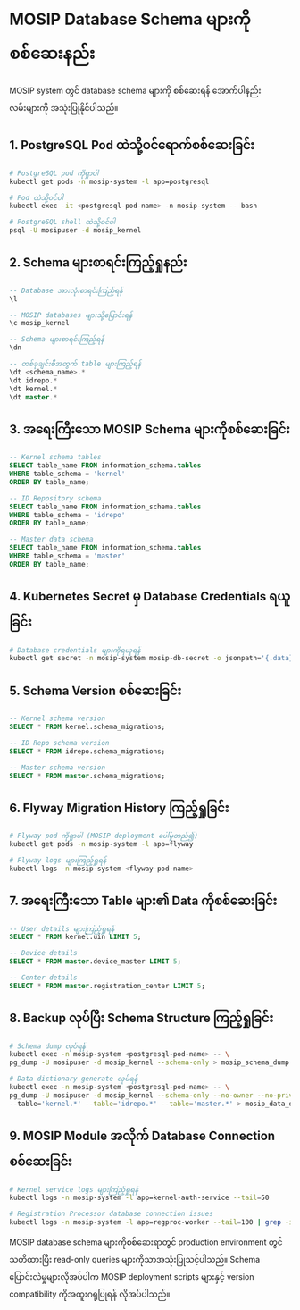 
# MOSIP Database Schema များကို စစ်ဆေးနည်း

MOSIP system တွင် database schema များကို စစ်ဆေးရန် အောက်ပါနည်းလမ်းများကို အသုံးပြုနိုင်ပါသည်။

## 1. PostgreSQL Pod ထဲသို့ဝင်ရောက်စစ်ဆေးခြင်း

```bash
# PostgreSQL pod ကိုရှာပါ
kubectl get pods -n mosip-system -l app=postgresql

# Pod ထဲသို့ဝင်ပါ
kubectl exec -it <postgresql-pod-name> -n mosip-system -- bash

# PostgreSQL shell ထဲသို့ဝင်ပါ
psql -U mosipuser -d mosip_kernel
```

## 2. Schema များစာရင်းကြည့်ရှုနည်း

```sql
-- Database အားလုံးစာရင်းကြည့်ရန်
\l

-- MOSIP databases များသို့ပြောင်းရန်
\c mosip_kernel

-- Schema များစာရင်းကြည့်ရန်
\dn

-- တစ်ခုချင်းစီအတွက် table များကြည့်ရန်
\dt <schema_name>.*
\dt idrepo.*
\dt kernel.*
\dt master.*
```

## 3. အရေးကြီးသော MOSIP Schema များကိုစစ်ဆေးခြင်း

```sql
-- Kernel schema tables
SELECT table_name FROM information_schema.tables 
WHERE table_schema = 'kernel' 
ORDER BY table_name;

-- ID Repository schema
SELECT table_name FROM information_schema.tables 
WHERE table_schema = 'idrepo' 
ORDER BY table_name;

-- Master data schema
SELECT table_name FROM information_schema.tables 
WHERE table_schema = 'master' 
ORDER BY table_name;
```

## 4. Kubernetes Secret မှ Database Credentials ရယူခြင်း

```bash
# Database credentials များကိုရယူရန်
kubectl get secret -n mosip-system mosip-db-secret -o jsonpath='{.data}' | jq 'map_values(@base64d)'
```

## 5. Schema Version စစ်ဆေးခြင်း

```sql
-- Kernel schema version
SELECT * FROM kernel.schema_migrations;

-- ID Repo schema version
SELECT * FROM idrepo.schema_migrations;

-- Master schema version
SELECT * FROM master.schema_migrations;
```

## 6. Flyway Migration History ကြည့်ရှုခြင်း

```bash
# Flyway pod ကိုရှာပါ (MOSIP deployment ပေါ်မူတည်၍)
kubectl get pods -n mosip-system -l app=flyway

# Flyway logs များကြည့်ရှုရန်
kubectl logs -n mosip-system <flyway-pod-name>
```

## 7. အရေးကြီးသော Table များ၏ Data ကိုစစ်ဆေးခြင်း

```sql
-- User details များကြည့်ရှုရန်
SELECT * FROM kernel.uin LIMIT 5;

-- Device details
SELECT * FROM master.device_master LIMIT 5;

-- Center details
SELECT * FROM master.registration_center LIMIT 5;
```

## 8. Backup လုပ်ပြီး Schema Structure ကြည့်ရှုခြင်း

```bash
# Schema dump လုပ်ရန်
kubectl exec -n mosip-system <postgresql-pod-name> -- \
pg_dump -U mosipuser -d mosip_kernel --schema-only > mosip_schema_dump.sql

# Data dictionary generate လုပ်ရန်
kubectl exec -n mosip-system <postgresql-pod-name> -- \
pg_dump -U mosipuser -d mosip_kernel --schema-only --no-owner --no-privileges \
--table='kernel.*' --table='idrepo.*' --table='master.*' > mosip_data_dictionary.sql
```

## 9. MOSIP Module အလိုက် Database Connection စစ်ဆေးခြင်း

```bash
# Kernel service logs များကြည့်ရှုရန်
kubectl logs -n mosip-system -l app=kernel-auth-service --tail=50

# Registration Processor database connection issues
kubectl logs -n mosip-system -l app=regproc-worker --tail=100 | grep -i "database"
```

MOSIP database schema များကိုစစ်ဆေးရာတွင် production environment တွင် သတိထားပြီး read-only queries များကိုသာအသုံးပြုသင့်ပါသည်။ Schema ပြောင်းလဲမှုများလိုအပ်ပါက MOSIP deployment scripts များနှင့် version compatibility ကိုအထူးဂရုပြုရန် လိုအပ်ပါသည်။
